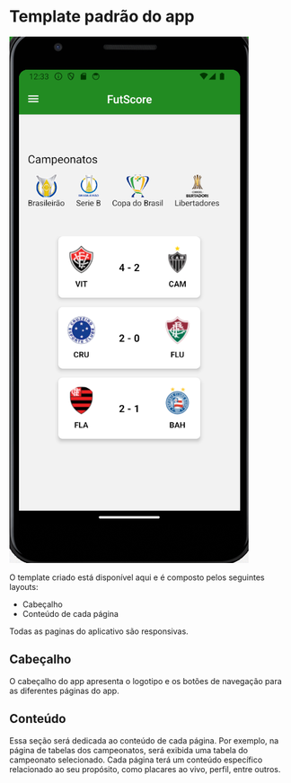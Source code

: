# Template padrão do app


![Layout](img/TamplateP.png)

O template criado está disponível aqui e é composto pelos seguintes
layouts:
- Cabeçalho
- Conteúdo de cada página

Todas as paginas do aplicativo são responsivas.

## Cabeçalho

O cabeçalho do app apresenta o logotipo e os botões de navegação para as diferentes páginas do app.

## Conteúdo

Essa seção será dedicada ao conteúdo de cada página. Por exemplo, na página de tabelas dos campeonatos, será exibida uma tabela do campeonato selecionado. Cada página terá um conteúdo específico relacionado ao seu propósito, como placares ao vivo, perfil, entre outros.

